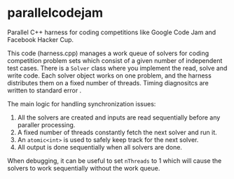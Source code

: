 # parallelcodejam

Parallel C++ harness for coding competitions like Google Code Jam and Facebook Hacker Cup.

This code (harness.cpp) manages a work queue of solvers for coding competition problem sets which consist of a given number of independent test cases. There is a `Solver` class where you implement the read, solve and write code. Each solver object works on one problem, and the harness distributes them on a fixed number of threads. Timing diagnositcs are written to standard error .

The main logic for handling synchronization issues:

1. All the solvers are created and inputs are read sequentially before any paraller processing.
2. A fixed number of threads constantly fetch the next solver and run it.
3. An `atomic<int>` is used to safely keep track for the next solver.
4. All output is done sequentially when all solvers are done.

When debugging, it can be useful to set `nThreads` to 1 which will cause the solvers to work sequentially without the work queue.
